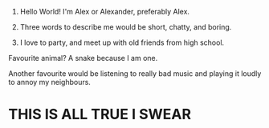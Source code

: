 1. Hello World! I'm Alex or Alexander, preferably Alex.

2. Three words to describe me would be short, chatty, and boring.

3. I love to party, and meet up with old friends from high school.

Favourite animal? A snake because I am one.

Another favourite would be listening to really bad music and playing it loudly to annoy my neighbours.

# THIS IS ALL TRUE I SWEAR
